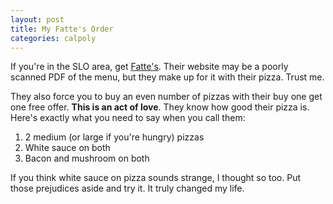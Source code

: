 ```yaml
---
layout: post
title: My Fatte's Order
categories: calpoly
---
```


If you're in the SLO area, get [Fatte's](http://fattesslo.com). Their website
may be a poorly scanned PDF of the menu, but they make up for it with their
pizza. Trust me.

They also force you to buy an even number of pizzas with their buy one get one
free offer. **This is an act of love**. They know how good their pizza is. Here's exactly what you need to say when you call them:

1. 2 medium (or large if you're hungry) pizzas
1. White sauce on both
1. Bacon and mushroom on both

If you think white sauce on pizza sounds strange, I thought so too. Put those prejudices aside and try it. It truly changed my life.
